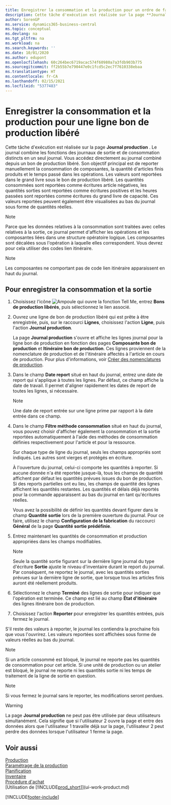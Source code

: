 ```yaml
---
title: Enregistrer la consommation et la production pour un ordre de fabrication | Microsoft Docs
description: Cette tâche d'exécution est réalisée sur la page **Journal production** . Le journal combine les fonctions des journaux de sortie et de consommation distincts en un seul journal. Vous accédez directement au journal combiné depuis un bon de production libéré. Son objectif principal est de reporter manuellement la consommation de composantes, la quantité d'articles finis produits et le temps passé dans les opérations.
author: SorenGP
ms.service: dynamics365-business-central
ms.topic: conceptual
ms.devlang: na
ms.tgt_pltfrm: na
ms.workload: na
ms.search.keywords: ''
ms.date: 10/01/2020
ms.author: edupont
ms.openlocfilehash: 60c264bec6719acac574f60980a7a3fdb903b775
ms.sourcegitcommit: ff2b55b7e790447e0c1fcd5c2ec7f7610338ebaa
ms.translationtype: HT
ms.contentlocale: fr-CA
ms.lasthandoff: 02/15/2021
ms.locfileid: "5377483"
---
```

# <a name="register-consumption-and-output-for-one-released-production-order-line"></a>Enregistrer la consommation et la production pour une ligne bon de production libéré
Cette tâche d'exécution est réalisée sur la page **Journal production** . Le journal combine les fonctions des journaux de sortie et de consommation distincts en un seul journal. Vous accédez directement au journal combiné depuis un bon de production libéré. Son objectif principal est de reporter manuellement la consommation de composantes, la quantité d'articles finis produits et le temps passé dans les opérations. Les valeurs sont reportées dans le grand livre sous le bon de production libéré. Les quantités consommées sont reportées comme écritures article négatives, les quantités sorties sont reportées comme écritures positives et les heures passées sont reportées comme écritures du grand livre de capacité. Ces valeurs reportées peuvent également être visualisées au bas du journal sous forme de quantités réelles.  

> [!NOTE]  
>  Parce que les données relatives à la consommation sont traitées avec celles relatives à la sortie, ce journal permet d'afficher les opérations et les composantes liées dans une structure opératoire logique. Les composantes sont décalées sous l'opération à laquelle elles correspondent. Vous devrez pour cela utiliser des codes lien itinéraire.  

> [!NOTE]  
>  Les composantes ne comportant pas de code lien itinéraire apparaissent en haut du journal.  

## <a name="to-register-consumption-and-output"></a>Pour enregistrer la consommation et la sortie  
1.  Choisissez l'icône ![Ampoule qui ouvre la fonction Tell Me](media/ui-search/search_small.png "Dites-moi ce que vous voulez faire"), entrez **Bons de production libérés**, puis sélectionnez le lien associé.  
2.  Ouvrez une ligne de bon de production libéré qui est prête à être enregistrée, puis, sur le raccourci **Lignes**, choisissez l'action **Ligne**, puis l'action **Journal production**.  

    La page **Journal production** s'ouvre et affiche les lignes journal pour la ligne bon de production en fonction des pages **Composante bon de production** et **Itinéraire bon de production**. Ces lignes proviennent de la nomenclature de production et de l'itinéraire affectés à l'article en cours de production. Pour plus d'informations, voir [Créer des nomenclatures de production](production-how-to-create-routings.md).  

3.  Dans le champ **Date report** situé en haut du journal, entrez une date de report qui s'applique à toutes les lignes. Par défaut, ce champ affiche la date de travail. Il permet d'aligner rapidement les dates de report de toutes les lignes, si nécessaire.  

    > [!NOTE]  
    >  Une date de report entrée sur une ligne prime par rapport à la date entrée dans ce champ.  

4.  Dans le champ **Filtre méthode consommation** situé en haut du journal, vous pouvez choisir d'afficher également la consommation et la sortie reportées automatiquement à l'aide des méthodes de consommation définies respectivement pour l'article et pour la ressource.  

    Sur chaque type de ligne du journal, seuls les champs appropriés sont indiqués. Les autres sont vierges et protégés en écriture.  

    À l'ouverture du journal, celui-ci comporte les quantités à reporter. Si aucune donnée n'a été reportée jusque-là, tous les champs de quantité affichent par défaut les quantités prévues issues du bon de production. Si des reports partielles ont eu lieu, les champs de quantité des lignes affichent les quantités restantes. Les quantités et délais déjà reportés pour la commande apparaissent au bas du journal en tant qu'écritures réelles.  

    Vous avez la possibilité de définir les quantités devant figurer dans le champ **Quantité sortie** lors de la première ouverture du journal. Pour ce faire, utilisez le champ **Configuration de la fabrication** du raccourci **Général** de la page **Quantité sortie prédéfinie**.

5.  Entrez maintenant les quantités de consommation et production appropriées dans les champs modifiables.  

    > [!NOTE]  
    >  Seule la quantité sortie figurant sur la dernière ligne journal du type d'écriture **Sortie** ajuste le niveau d'inventaire durant le report du journal. Par conséquent, ne reportez le journal, avec les quantités sorties prévues sur la dernière ligne de sortie, que lorsque tous les articles finis auront été réellement produits.  

6.  Sélectionnez le champ **Terminé** des lignes de sortie pour indiquer que l'opération est terminée. Ce champ est lié au champ **État d'itinéraire** des lignes itinéraire bon de production.  
7.  Choisissez l'action **Reporter** pour enregistrer les quantités entrées, puis fermez le journal.  

S'il reste des valeurs à reporter, le journal les contiendra la prochaine fois que vous l'ouvrirez. Les valeurs reportées sont affichées sous forme de valeurs réelles au bas du journal.  

> [!NOTE]  
>  Si un article consommé est bloqué, le journal ne reporte pas les quantités de consommation pour cet article. Si une unité de production ou un atelier est bloqué, le journal ne reporte ni les quantités sortie ni les temps de traitement de la ligne de sortie en question.  

> [!NOTE]  
>  Si vous fermez le journal sans le reporter, les modifications seront perdues.  

> [!WARNING]  
>  La page **Journal production** ne peut pas être utilisée par deux utilisateurs simultanément. Cela signifie que si l'utilisateur 2 ouvre la page et entre des données alors que l'utilisateur 1 travaille déjà sur la page, l'utilisateur 2 peut perdre des données lorsque l'utilisateur 1 ferme la page.  

## <a name="see-also"></a>Voir aussi  
[Production](production-manage-manufacturing.md)    
[Paramétrage de la production](production-configure-production-processes.md)  
[Planification](production-planning.md)      
[Inventaire](inventory-manage-inventory.md)  
[Procédure d'achat](purchasing-manage-purchasing.md)  
[Utilisation de [!INCLUDE[prod_short](includes/prod_short.md)]](ui-work-product.md)


[!INCLUDE[footer-include](includes/footer-banner.md)]